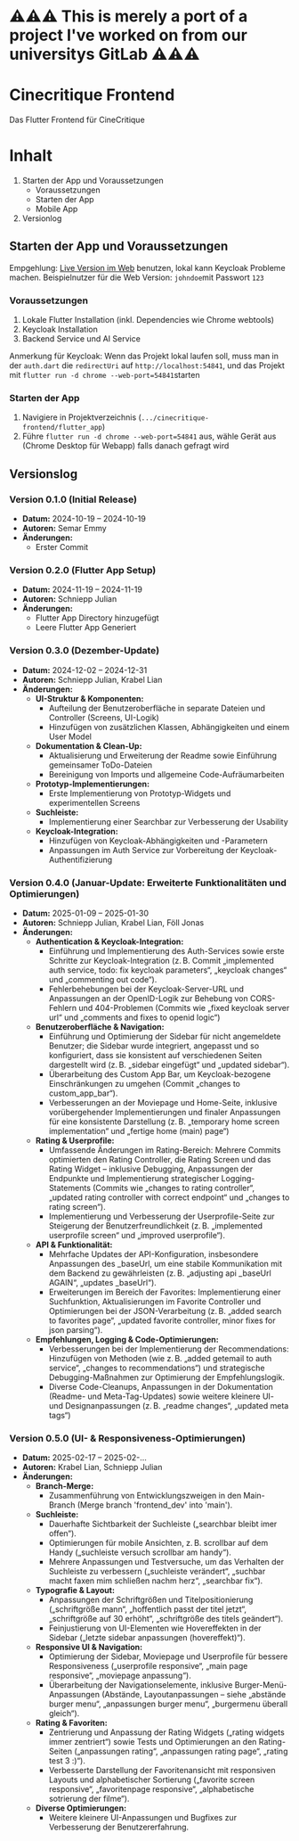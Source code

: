# ⚠️⚠️⚠️ This is merely a port of a project I've worked on from our universitys GitLab ⚠️⚠️⚠️

# Cinecritique Frontend

Das Flutter Frontend für CineCritique

# Inhalt
1. Starten der App und Voraussetzungen
    - Voraussetzungen
    - Starten der App
    - Mobile App
2. Versionlog

## Starten der App und Voraussetzungen
Empgehlung: [Live Version im Web](https://cinecritique.mi.hdm-stuttgart.de/) benutzen, lokal kann Keycloak Probleme machen. Beispielnutzer für die Web Version: ``johndoe``mit Passwort ``123``
### Voraussetzungen
1. Lokale Flutter Installation (inkl. Dependencies wie Chrome webtools)
2. Keycloak Installation
3. Backend Service und AI Service

Anmerkung für Keycloak:
Wenn das Projekt lokal laufen soll, muss man in der ``auth.dart`` die ``redirectUri`` auf ``http://localhost:54841``, und das Projekt mit ``flutter run -d chrome --web-port=54841``starten

### Starten der App
1. Navigiere in Projektverzeichnis (``.../cinecritique-frontend/flutter_app``)
2. Führe ``flutter run -d chrome --web-port=54841`` aus, wähle Gerät aus (Chrome Desktop für Webapp) falls danach gefragt wird

## Versionslog

### Version 0.1.0 (Initial Release)
- **Datum:** 2024-10-19 – 2024-10-19
- **Autoren:** Semar Emmy
- **Änderungen:**
  - Erster Commit

### Version 0.2.0 (Flutter App Setup)
- **Datum:** 2024-11-19 – 2024-11-19
- **Autoren:** Schniepp Julian
- **Änderungen:**
  - Flutter App Directory hinzugefügt
  - Leere Flutter App Generiert

### Version 0.3.0 (Dezember-Update)
- **Datum:** 2024-12-02 – 2024-12-31
- **Autoren:** Schniepp Julian, Krabel Lian
- **Änderungen:**
  - **UI-Struktur & Komponenten:**  
    - Aufteilung der Benutzeroberfläche in separate Dateien und Controller (Screens, UI-Logik)  
    - Hinzufügen von zusätzlichen Klassen, Abhängigkeiten und einem User Model  
  - **Dokumentation & Clean-Up:**  
    - Aktualisierung und Erweiterung der Readme sowie Einführung gemeinsamer ToDo-Dateien  
    - Bereinigung von Imports und allgemeine Code-Aufräumarbeiten  
  - **Prototyp-Implementierungen:**  
    - Erste Implementierung von Prototyp-Widgets und experimentellen Screens  
  - **Suchleiste:**  
    - Implementierung einer Searchbar zur Verbesserung der Usability  
  - **Keycloak-Integration:**  
    - Hinzufügen von Keycloak-Abhängigkeiten und -Parametern  
    - Anpassungen im Auth Service zur Vorbereitung der Keycloak-Authentifizierung

### Version 0.4.0 (Januar-Update: Erweiterte Funktionalitäten und Optimierungen)
- **Datum:** 2025-01-09 – 2025-01-30
- **Autoren:** Schniepp Julian, Krabel Lian, Föll Jonas
- **Änderungen:**
  - **Authentication & Keycloak-Integration:**
    - Einführung und Implementierung des Auth-Services sowie erste Schritte zur Keycloak-Integration (z. B. Commit „implemented auth service, todo: fix keycloak parameters“, „keycloak changes“ und „commenting out code“).
    - Fehlerbehebungen bei der Keycloak-Server-URL und Anpassungen an der OpenID-Logik zur Behebung von CORS-Fehlern und 404-Problemen (Commits wie „fixed keycloak server url“ und „comments and fixes to openid logic“) 
  - **Benutzeroberfläche & Navigation:**
    - Einführung und Optimierung der Sidebar für nicht angemeldete Benutzer; die Sidebar wurde integriert, angepasst und so konfiguriert, dass sie konsistent auf verschiedenen Seiten dargestellt wird (z. B. „sidebar eingefügt“ und „updated sidebar“).
    - Überarbeitung des Custom App Bar, um Keycloak-bezogene Einschränkungen zu umgehen (Commit „changes to custom_app_bar“).
    - Verbesserungen an der Moviepage und Home-Seite, inklusive vorübergehender Implementierungen und finaler Anpassungen für eine konsistente Darstellung (z. B. „temporary home screen implementation“ und „fertige home (main) page“)
  - **Rating & Userprofile:**
    - Umfassende Änderungen im Rating-Bereich: Mehrere Commits optimierten den Rating Controller, die Rating Screen und das Rating Widget – inklusive Debugging, Anpassungen der Endpunkte und Implementierung strategischer Logging-Statements (Commits wie „changes to rating controller“, „updated rating controller with correct endpoint“ und „changes to rating screen“).
    - Implementierung und Verbesserung der Userprofile-Seite zur Steigerung der Benutzerfreundlichkeit (z. B. „implemented userprofile screen“ und „improved userprofile“).
  - **API & Funktionalität:**
    - Mehrfache Updates der API-Konfiguration, insbesondere Anpassungen des _baseUrl, um eine stabile Kommunikation mit dem Backend zu gewährleisten (z. B. „adjusting api _baseUrl AGAIN“, „updates _baseUrl“).
    - Erweiterungen im Bereich der Favorites: Implementierung einer Suchfunktion, Aktualisierungen im Favorite Controller und Optimierungen bei der JSON-Verarbeitung (z. B. „added search to favorites page“, „updated favorite controller, minor fixes for json parsing“).
  - **Empfehlungen, Logging & Code-Optimierungen:**
    - Verbesserungen bei der Implementierung der Recommendations: Hinzufügen von Methoden (wie z. B. „added getemail to auth service“, „changes to recommendations“) und strategische Debugging-Maßnahmen zur Optimierung der Empfehlungslogik.
    - Diverse Code-Cleanups, Anpassungen in der Dokumentation (Readme- und Meta-Tag-Updates) sowie weitere kleinere UI- und Designanpassungen (z. B. „readme changes“, „updated meta tags“) 

### Version 0.5.0 (UI- & Responsiveness-Optimierungen)
- **Datum:** 2025-02-17 – 2025-02-...
- **Autoren:** Krabel Lian, Schniepp Julian
- **Änderungen:**
  - **Branch-Merge:**  
    - Zusammenführung von Entwicklungszweigen in den Main-Branch (Merge branch 'frontend_dev' into 'main').
  - **Suchleiste:**  
    - Dauerhafte Sichtbarkeit der Suchleiste („searchbar bleibt imer offen“).  
    - Optimierungen für mobile Ansichten, z. B. scrollbar auf dem Handy („suchleiste versuch scrollbar am handy“).  
    - Mehrere Anpassungen und Testversuche, um das Verhalten der Suchleiste zu verbessern („suchleiste verändert“, „suchbar macht faxen mim schließen nachm herz“, „searchbar fix“).
  - **Typografie & Layout:**  
    - Anpassungen der Schriftgrößen und Titelpositionierung („schriftgröße mann“, „hoffentlich passt der titel jetzt“, „schriftgröße auf 30 erhöht“, „schriftgröße des titels geändert“).  
    - Feinjustierung von UI-Elementen wie Hovereffekten in der Sidebar („letzte sidebar anpassungen (hovereffekt)“).
  - **Responsive UI & Navigation:**  
    - Optimierung der Sidebar, Moviepage und Userprofile für bessere Responsiveness („userprofile responsive“, „main page responsive“, „moviepage anpassung“).  
    - Überarbeitung der Navigationselemente, inklusive Burger-Menü-Anpassungen (Abstände, Layoutanpassungen – siehe „abstände burger menu“, „anpassungen burger menu“, „burgermenu überall gleich“).
  - **Rating & Favoriten:**  
    - Zentrierung und Anpassung der Rating Widgets („rating widgets immer zentriert“) sowie Tests und Optimierungen an den Rating-Seiten („anpassungen rating“, „anpassungen rating page“, „rating test 3 :)“).  
    - Verbesserte Darstellung der Favoritenansicht mit responsiven Layouts und alphabetischer Sortierung („favorite screen responsive“, „favoritenpage responsive“, „alphabetische sotrierung der filme“).
  - **Diverse Optimierungen:**  
    - Weitere kleinere UI-Anpassungen und Bugfixes zur Verbesserung der Benutzererfahrung.
